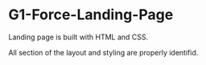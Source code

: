 # G1-Force-Landing-Page

Landing page is built with HTML and CSS. 

All section of the layout and styling are properly identifid.

